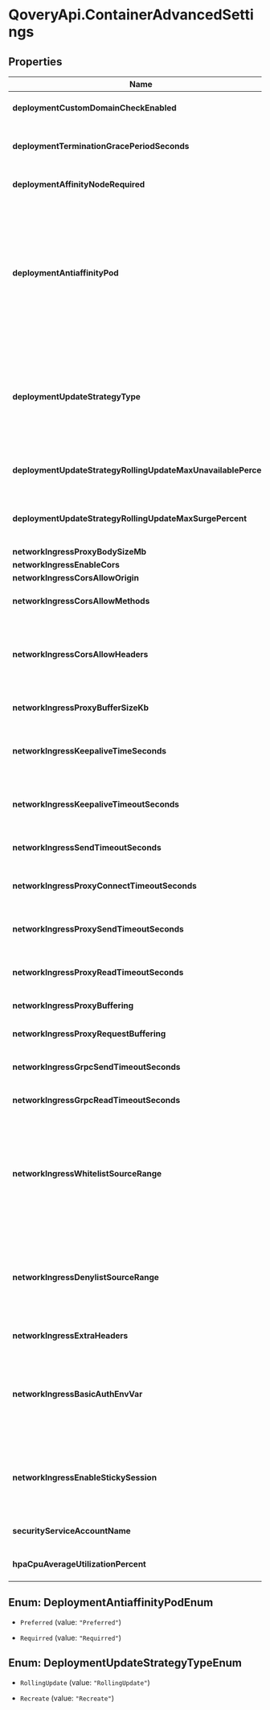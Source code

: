 # QoveryApi.ContainerAdvancedSettings

## Properties

Name | Type | Description | Notes
------------ | ------------- | ------------- | -------------
**deploymentCustomDomainCheckEnabled** | **Boolean** | disable custom domain check when deploying an application | [optional] [default to true]
**deploymentTerminationGracePeriodSeconds** | **Number** | define how long in seconds an application is supposed to be stopped gracefully | [optional] [default to 60]
**deploymentAffinityNodeRequired** | **{String: String}** | Set pod placement on specific Kubernetes nodes labels | [optional] 
**deploymentAntiaffinityPod** | **String** | Define how you want pods affinity to behave: * &#x60;Preferred&#x60; allows, but does not require, pods of a given service are not co-located (or co-hosted) on a single node * &#x60;Requirred&#x60; ensures that the pods of a given service are not co-located (or co-hosted) on a single node (safer in term of availability but can be expensive depending on the number of replicas)  | [optional] [default to &#39;Preferred&#39;]
**deploymentUpdateStrategyType** | **String** | * &#x60;RollingUpdate&#x60; gracefully rollout new versions, and automatically rollback if the new version fails to start * &#x60;Recreate&#x60; stop all current versions and create new ones once all old ones have been shutdown  | [optional] [default to &#39;RollingUpdate&#39;]
**deploymentUpdateStrategyRollingUpdateMaxUnavailablePercent** | **Number** | Define the percentage of a maximum number of pods that can be unavailable during the update process | [optional] [default to 25]
**deploymentUpdateStrategyRollingUpdateMaxSurgePercent** | **Number** | Define the percentage of the maximum number of pods that can be created over the desired number of pods | [optional] [default to 25]
**networkIngressProxyBodySizeMb** | **Number** |  | [optional] [default to 100]
**networkIngressEnableCors** | **Boolean** |  | [optional] [default to false]
**networkIngressCorsAllowOrigin** | **String** |  | [optional] [default to &#39;*&#39;]
**networkIngressCorsAllowMethods** | **String** |  | [optional] [default to &#39;GET, PUT, POST, DELETE, PATCH, OPTIONS&#39;]
**networkIngressCorsAllowHeaders** | **String** |  | [optional] [default to &#39;DNT,Keep-Alive,User-Agent,X-Requested-With,If-Modified-Since,Cache-Control,Content-Type,Range,Authorization&#39;]
**networkIngressProxyBufferSizeKb** | **Number** | header buffer size used while reading response header from upstream | [optional] [default to 4]
**networkIngressKeepaliveTimeSeconds** | **Number** | Limits the maximum time (in seconds) during which requests can be processed through one keepalive connection | [optional] [default to 3600]
**networkIngressKeepaliveTimeoutSeconds** | **Number** | Sets a timeout (in seconds) during which an idle keepalive connection to an upstream server will stay open. | [optional] [default to 60]
**networkIngressSendTimeoutSeconds** | **Number** | Sets a timeout (in seconds) for transmitting a response to the client | [optional] [default to 60]
**networkIngressProxyConnectTimeoutSeconds** | **Number** | Sets a timeout (in seconds) for establishing a connection to a proxied server | [optional] [default to 60]
**networkIngressProxySendTimeoutSeconds** | **Number** | Sets a timeout (in seconds) for transmitting a request to the proxied server | [optional] [default to 60]
**networkIngressProxyReadTimeoutSeconds** | **Number** | Sets a timeout (in seconds) for reading a response from the proxied server | [optional] [default to 60]
**networkIngressProxyBuffering** | **String** | Allows to enable or disable nginx &#x60;proxy-buffering&#x60; | [optional] [default to &#39;on&#39;]
**networkIngressProxyRequestBuffering** | **String** | Allows to enable or disable nginx &#x60;proxy-request-buffering&#x60; | [optional] [default to &#39;on&#39;]
**networkIngressGrpcSendTimeoutSeconds** | **Number** | Sets a timeout (in seconds) for transmitting a request to the grpc server | [optional] [default to 60]
**networkIngressGrpcReadTimeoutSeconds** | **Number** | Sets a timeout (in seconds) for transmitting a request to the grpc server | [optional] [default to 60]
**networkIngressWhitelistSourceRange** | **String** | list of source ranges to allow access to ingress proxy.  This property can be used to whitelist source IP ranges for ingress proxy. The value is a comma separated list of CIDRs, e.g. 10.0.0.0/24,172.10.0.1 To allow all source ranges, set 0.0.0.0/0.  | [optional] [default to &#39;0.0.0.0/0&#39;]
**networkIngressDenylistSourceRange** | **String** | list of source ranges to deny access to ingress proxy.  This property can be used to blacklist source IP ranges for ingress proxy. The value is a comma separated list of CIDRs, e.g. 10.0.0.0/24,172.10.0.1  | [optional] [default to &#39;&#39;]
**networkIngressExtraHeaders** | **String** | Allows to define response headers | [optional] [default to &#39;{}&#39;]
**networkIngressBasicAuthEnvVar** | **String** | Set the name of an environment variable to use as a basic authentication (&#x60;login:crypted_password&#x60;) from &#x60;htpasswd&#x60; command. You can add multiples comma separated values.  | [optional] [default to &#39;&#39;]
**networkIngressEnableStickySession** | **Boolean** | Enable the load balancer to bind a user&#39;s session to a specific target. This ensures that all requests from the user during the session are sent to the same target  | [optional] [default to false]
**securityServiceAccountName** | **String** | Allows you to set an existing Kubernetes service account name  | [optional] [default to &#39;&#39;]
**hpaCpuAverageUtilizationPercent** | **Number** | Percentage value of cpu usage at which point pods should scale up. | [optional] [default to 60]



## Enum: DeploymentAntiaffinityPodEnum


* `Preferred` (value: `"Preferred"`)

* `Requirred` (value: `"Requirred"`)





## Enum: DeploymentUpdateStrategyTypeEnum


* `RollingUpdate` (value: `"RollingUpdate"`)

* `Recreate` (value: `"Recreate"`)




